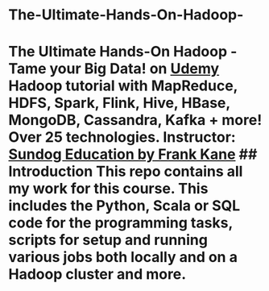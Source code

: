 # The-Ultimate-Hands-On-Hadoop-
# The Ultimate Hands-On Hadoop - Tame your Big Data! on [Udemy](https://www.udemy.com/the-ultimate-hands-on-hadoop-tame-your-big-data/)  Hadoop tutorial with MapReduce, HDFS, Spark, Flink, Hive, HBase, MongoDB, Cassandra, Kafka + more! Over 25 technologies.  **Instructor:**  [Sundog Education by Frank Kane](https://www.udemy.com/user/frankkane/)  ## Introduction   This repo contains all my work for this course. This includes the Python, Scala or SQL code for the programming tasks, scripts for setup and running various jobs both locally and on a Hadoop cluster and more.
